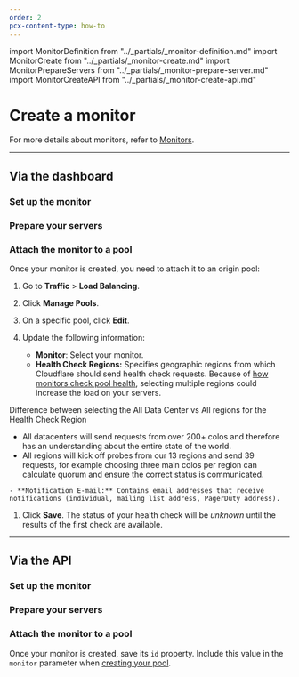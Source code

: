 ```yaml
---
order: 2
pcx-content-type: how-to
---
```


import MonitorDefinition from "../_partials/_monitor-definition.md"
import MonitorCreate from "../_partials/_monitor-create.md"
import MonitorPrepareServers from "../_partials/_monitor-prepare-server.md"
import MonitorCreateAPI from "../_partials/_monitor-create-api.md"

# Create a monitor

<MonitorDefinition/>

For more details about monitors, refer to [Monitors](/understand-basics/monitors).

---

## Via the dashboard

### Set up the monitor

<MonitorCreate/>

### Prepare your servers

<MonitorPrepareServers/>

### Attach the monitor to a pool

Once your monitor is created, you need to attach it to an origin pool:

1. Go to **Traffic** > **Load Balancing**.
1. Click **Manage Pools**.
1. On a specific pool, click **Edit**.
1. Update the following information:

    - **Monitor**: Select your monitor.
    - **Health Check Regions:** Specifies geographic regions from which Cloudflare should send health check requests. Because of [how monitors check pool health](/understand-basics/health-details#how-an-origin-becomes-unhealthy), selecting multiple regions could increase the load on your servers.
    
    <Aside type='note' header="Note">

Difference between selecting the All Data Center vs All regions for the Health Check Region
 
- All datacenters will send requests from over 200+ colos and therefore has an understanding about the entire state of the world. 
- All regions will kick off probes from our 13 regions and send 39 requests, for example choosing three main colos per region can calculate quorum and ensure the correct status is communicated. 
 
</Aside>
    
    
    - **Notification E-mail:** Contains email addresses that receive notifications (individual, mailing list address, PagerDuty address).

1. Click **Save**. The status of your health check will be _unknown_ until the results of the first check are available.

---

## Via the API

### Set up the monitor

<MonitorCreateAPI/>

### Prepare your servers

<MonitorPrepareServers/>

### Attach the monitor to a pool

Once your monitor is created, save its `id` property. Include this value in the `monitor` parameter when [creating your pool](/how-to/create-pool#via-the-api).
